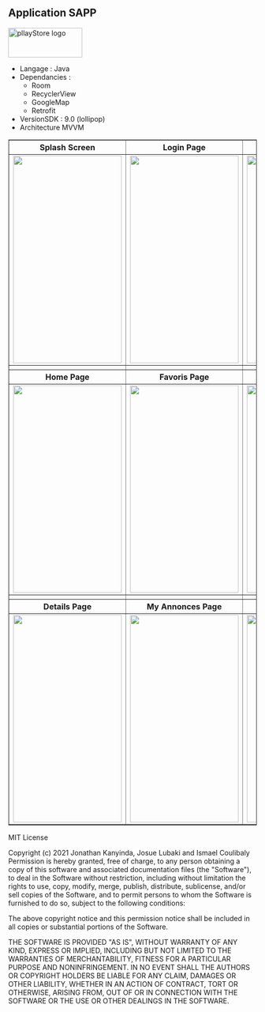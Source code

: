 <p>
  <h2>Application SAPP </h2>
  <a href="https://play.google.com/store/apps/details?id=ca.ghost_team.sapp"  rel="noopener noreferrer" target="_blank">
    <img src="https://images.squarespace-cdn.com/content/v1/6089653d9b3d423216d4fc70/1619912777616-MZTU900VIV41A3V2KLMQ/GooglePLay.png" 
         alt="pllayStore logo"
         width="150"
         height="60"/>
  </a>

* Langage : Java
* Dependancies :
  - Room
  - RecyclerView
  - GoogleMap
  - Retrofit
* VersionSDK : 9.0 (lollipop)
* Architecture MVVM
<!-- * Template : https://github.com/ArthurHub/awesome-android-ui -->

<table border="1">
  <tr>
    <th> Splash Screen </th>
    <th> Login Page </th>
    <th> Register Page </th>
  </tr>
  <tr>
    <td> <img src="https://github.com/josue-lubaki/SAPP/blob/master/vue/splash.png" width=220 height=420 /></td>
    <td> <img src="https://github.com/josue-lubaki/SAPP/blob/master/vue/loginPage.png" width=220 height=420 /></td>
    <td> <img src="https://github.com/josue-lubaki/SAPP/blob/master/vue/register.png" width=220 height=420 /></td>
  </tr>
  <tr>
    <th> </th>
    <th> </th>
    <th> </th>
  </tr>
  <tr>
    <th> Home Page </th>
    <th> Favoris Page </th>
    <th> Add Annonce Page </th>
  </tr>
  <tr>
    <td> <img src="https://github.com/josue-lubaki/SAPP/blob/master/vue/homePage.png" width=220 height=420 /></td>
    <td> <img src="https://github.com/josue-lubaki/SAPP/blob/master/vue/Favoris.png" width=220 height=420 /></td>
    <td> <img src="https://github.com/josue-lubaki/SAPP/blob/master/vue/addpost.png" width=220 height=420 /></td>
  </tr>
   <tr>
    <th> </th>
    <th> </th>
    <th> </th>
  </tr>
  <tr>
    <th> Details Page </th>
    <th> My Annonces Page </th>
    <th> Maps Page </th>
  </tr>
  <tr>
    <td> <img src="https://github.com/josue-lubaki/SAPP/blob/master/vue/details.png" width=220 height=420 /></td>
    <td> <img src="https://github.com/josue-lubaki/SAPP/blob/master/vue/mesannonce.png" width=220 height=420 /></td>
    <td> <img src="https://github.com/josue-lubaki/SAPP/blob/master/vue/maps.png" width=220 height=420 /></td>
  </tr>
</table>

<!-- ___________ <img src="https://github.com/josue-lubaki/SAPP/blob/master/vue/splash.png" width=260 height=480 /> ___________ 
<img src="https://github.com/josue-lubaki/SAPP/blob/master/vue/loginPage.png" width=260 height=480 /> __________ <br><br>
___________ <img src="https://github.com/josue-lubaki/SAPP/blob/master/vue/register.png" width=260 height=480 /> ___________ -->
<!-- <img src="https://github.com/josue-lubaki/SAPP/blob/master/vue/homePage.png" width=260 height=480 /> __________ <br><br>
___________ <img src="https://github.com/josue-lubaki/SAPP/blob/master/vue/Favoris.png" width=260 height=480 /> ___________
<img src="https://github.com/josue-lubaki/SAPP/blob/master/vue/addpost.png" width=260 height=480 /> ___________ <br><br> -->
<!-- ___________ <img src="https://github.com/josue-lubaki/SAPP/blob/master/vue/details.png" width=260 height=480 /> ___________
<img src="https://github.com/josue-lubaki/SAPP/blob/master/vue/mesannonce.png" width=260 height=480 /> ___________ <br><br>
___________ <img src="https://github.com/josue-lubaki/SAPP/blob/master/vue/profile.png" width=260 height=480 /> ____________
<img src="https://github.com/josue-lubaki/SAPP/blob/master/vue/maps.png" width=260 height=480 /><br><br> -->

MIT License

Copyright (c) 2021 Jonathan Kanyinda, Josue Lubaki and Ismael Coulibaly  
Permission is hereby granted, free of charge, to any person obtaining a copy
of this software and associated documentation files (the "Software"), to deal
in the Software without restriction, including without limitation the rights
to use, copy, modify, merge, publish, distribute, sublicense, and/or sell
copies of the Software, and to permit persons to whom the Software is
furnished to do so, subject to the following conditions:

The above copyright notice and this permission notice shall be included in all
copies or substantial portions of the Software.

THE SOFTWARE IS PROVIDED "AS IS", WITHOUT WARRANTY OF ANY KIND, EXPRESS OR
IMPLIED, INCLUDING BUT NOT LIMITED TO THE WARRANTIES OF MERCHANTABILITY,
FITNESS FOR A PARTICULAR PURPOSE AND NONINFRINGEMENT. IN NO EVENT SHALL THE
AUTHORS OR COPYRIGHT HOLDERS BE LIABLE FOR ANY CLAIM, DAMAGES OR OTHER
LIABILITY, WHETHER IN AN ACTION OF CONTRACT, TORT OR OTHERWISE, ARISING FROM,
OUT OF OR IN CONNECTION WITH THE SOFTWARE OR THE USE OR OTHER DEALINGS IN THE
SOFTWARE.
